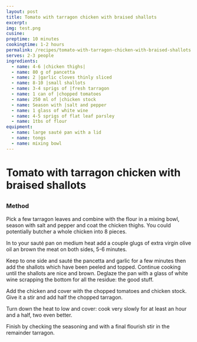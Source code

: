 ```yaml
---
layout: post
title: Tomato with tarragon chicken with braised shallots
excerpt:
img: test.png
cusine: 
preptime: 10 minutes
cookingtime: 1-2 hours
permalink: /recipes/tomato-with-tarragon-chicken-with-braised-shallots
serves: 2-3 people
ingredients:
  - name: 4-6 |chicken thighs|
  - name: 80 g of pancetta
  - name: 2 |garlic cloves thinly sliced
  - name: 8-10 |small shallots
  - name: 3-4 sprigs of |fresh tarragon
  - name: 1 can of |chopped tomatoes 
  - name: 250 ml of |chicken stock
  - name: Season with |salt and pepper
  - name: 1 glass of white wine
  - name: 4-5 sprigs of flat leaf parsley
  - name: 1tbs of flour  
equipment:
  - name: large sauté pan with a lid
  - name: tongs
  - name: mixing bowl
---
```

# Tomato with tarragon chicken with braised shallots

## 


### Method

Pick a few tarragon leaves and combine with the flour in a mixing bowl, season with salt and pepper and coat the chicken thighs. You could potentially butcher a whole chicken into 8 pieces.

In to your sauté pan on medium heat add a couple glugs of extra virgin olive oil an brown the meat on both sides, 5-6 minutes.

Keep to one side and sauté the pancetta and garlic for a few minutes then add the shallots which have been peeled and topped. Continue cooking until the shallots are nice and brown. Deglaze the pan with a glass of white wine scrapping the bottom for all the residue: the good stuff.

Add the chicken and cover with the chopped tomatoes and chicken stock. Give it a stir and add half the chopped tarragon.

Turn down the heat to low and cover: cook very slowly for at least an hour and a half, two even better. 

Finish by checking the seasoning and with a final flourish stir in the remainder tarragon.